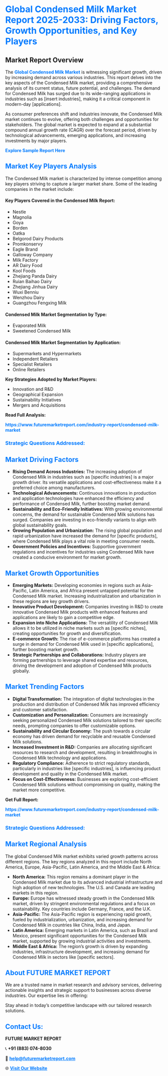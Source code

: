 <h1 style="color: #007BFF;">Global Condensed Milk Market Report 2025-2033: Driving Factors, Growth Opportunities, and Key Players</h1>

<section id="overview">
<h2>Market Report Overview</h2>
<p>The <a href="https://www.futuremarketreport.com/industry-report/condensed-milk-market" style="color: #007BFF; text-decoration: none;"><strong>Global Condensed Milk Market</strong></a> is witnessing significant growth, driven by increasing demand across various industries. This report delves into the key aspects of the Condensed Milk market, providing a comprehensive analysis of its current status, future potential, and challenges. The demand for Condensed Milk has surged due to its wide-ranging applications in industries such as [insert industries], making it a critical component in modern-day [applications].</p>
<p>As consumer preferences shift and industries innovate, the Condensed Milk market continues to evolve, offering both challenges and opportunities for stakeholders. The global market is expected to expand at a substantial compound annual growth rate (CAGR) over the forecast period, driven by technological advancements, emerging applications, and increasing investments by major players.</p>
</section>

<section id="overview">
<p><a href="https://www.futuremarketreport.com/request-sample/reportId=91030" style="color: #007BFF; text-decoration: none;"><strong>Explore Sample Report Here</strong></a></p>
</section>

<section id="key-players">
<h2 style="color: #007BFF;">Market Key Players Analysis</h2>
<p>The Condensed Milk market is characterized by intense competition among key players striving to capture a larger market share. Some of the leading companies in the market include:</p>
<h4>Key Players Covered in the Condensed Milk Report:</h4>
<ul><li>Nestle</li><li>Magnolia</li><li>Goya</li><li>Borden</li><li>Oatka</li><li>Belgorod Dairy Products</li><li>Promkonservy</li><li>Eagle Brand</li><li>Galloway Company</li><li>Milk Factory</li><li>AR Dairy Food</li><li>Kool Foods</li><li>Zhejiang Panda Dairy</li><li>Ruian Baihao Dairy</li><li>Zhejiang Jinhua Dairy</li><li>Wuxi Benniu</li><li>Wenzhou Dairy</li><li>Guangzhou Fengxing Milk</li></ul>
<h4>Condensed Milk Market Segmentation by Type:</h4>
<ul><li>Evaporated Milk</li><li>Sweetened Condensed Milk</li></ul>

<h4>Condensed Milk Market Segmentation by Application:</h4>
<ul><li>Supermarkets and Hypermarkets</li><li>Independent Retailers</li><li>Specialist Retailers</li><li>Online Retailers</li></ul>
<p><strong>Key Strategies Adopted by Market Players:</strong></p>
<ul>
<li>Innovation and R&D</li>
<li>Geographical Expansion</li>
<li>Sustainability Initiatives</li>
<li>Mergers and Acquisitions</li>
</ul>
</section>

<section>
<p><strong>Read Full Analysis: </strong></p><a href="https://www.futuremarketreport.com/industry-report/condensed-milk-market" style="color: #007BFF; text-decoration: none;"><strong>https://www.futuremarketreport.com/industry-report/condensed-milk-market</strong></a>
<h3 style="color: #007BFF;">Strategic Questions Addressed:</h3>
</section>

<section id="driving-factors">
<h2 style="color: #007BFF;">Market Driving Factors</h2>
<ul>
<li><strong>Rising Demand Across Industries:</strong> The increasing adoption of Condensed Milk in industries such as [specific industries] is a major growth driver. Its versatile applications and cost-effectiveness make it a preferred choice among manufacturers.</li>
<li><strong>Technological Advancements:</strong> Continuous innovations in production and application technologies have enhanced the efficiency and performance of Condensed Milk, further boosting market demand.</li>
<li><strong>Sustainability and Eco-Friendly Initiatives:</strong> With growing environmental concerns, the demand for sustainable Condensed Milk solutions has surged. Companies are investing in eco-friendly variants to align with global sustainability goals.</li>
<li><strong>Growing Population and Urbanization:</strong> The rising global population and rapid urbanization have increased the demand for [specific products], where Condensed Milk plays a vital role in meeting consumer needs.</li>
<li><strong>Government Policies and Incentives:</strong> Supportive government regulations and incentives for industries using Condensed Milk have created a conducive environment for market growth.</li>
</ul>
</section>

<section id="growth-opportunities">
<h2 style="color: #007BFF;">Market Growth Opportunities</h2>
<ul>
<li><strong>Emerging Markets:</strong> Developing economies in regions such as Asia-Pacific, Latin America, and Africa present untapped potential for the Condensed Milk market. Increasing industrialization and urbanization in these regions are key growth drivers.</li>
<li><strong>Innovative Product Development:</strong> Companies investing in R&D to create innovative Condensed Milk products with enhanced features and applications are likely to gain a competitive edge.</li>
<li><strong>Expansion into Niche Applications:</strong> The versatility of Condensed Milk allows it to be utilized in niche markets such as [specific niches], creating opportunities for growth and diversification.</li>
<li><strong>E-commerce Growth:</strong> The rise of e-commerce platforms has created a surge in demand for Condensed Milk used in [specific applications], further boosting market growth.</li>
<li><strong>Strategic Partnerships and Collaborations:</strong> Industry players are forming partnerships to leverage shared expertise and resources, driving the development and adoption of Condensed Milk products globally.</li>
</ul>
</section>

<section id="trending-factors">
<h2 style="color: #007BFF;">Market Trending Factors</h2>
<ul>
<li><strong>Digital Transformation:</strong> The integration of digital technologies in the production and distribution of Condensed Milk has improved efficiency and customer satisfaction.</li>
<li><strong>Customization and Personalization:</strong> Consumers are increasingly seeking personalized Condensed Milk solutions tailored to their specific needs, prompting companies to offer customizable options.</li>
<li><strong>Sustainability and Circular Economy:</strong> The push towards a circular economy has driven demand for recyclable and reusable Condensed Milk solutions.</li>
<li><strong>Increased Investment in R&D:</strong> Companies are allocating significant resources to research and development, resulting in breakthroughs in Condensed Milk technology and applications.</li>
<li><strong>Regulatory Compliance:</strong> Adherence to strict regulatory standards, particularly in industries like [specific industries], is influencing product development and quality in the Condensed Milk market.</li>
<li><strong>Focus on Cost-Effectiveness:</strong> Businesses are exploring cost-efficient Condensed Milk solutions without compromising on quality, making the market more competitive.</li>
</ul>
</section>

<section>
<p><strong>Get Full Report: </strong></p><a href="https://www.futuremarketreport.com/industry-report/condensed-milk-market" style="color: #007BFF; text-decoration: none;"><strong>https://www.futuremarketreport.com/industry-report/condensed-milk-market</strong></a>
<h3 style="color: #007BFF;">Strategic Questions Addressed:</h3>
</section>


<section id="regional-analysis">
<h2 style="color: #007BFF;">Market Regional Analysis</h2>
<p>The global Condensed Milk market exhibits varied growth patterns across different regions. The key regions analyzed in this report include North America, Europe, Asia-Pacific, Latin America, and the Middle East & Africa:</p>
<ul>
<li><strong>North America:</strong> This region remains a dominant player in the Condensed Milk market due to its advanced industrial infrastructure and high adoption of new technologies. The U.S. and Canada are leading markets in this region.</li>
<li><strong>Europe:</strong> Europe has witnessed steady growth in the Condensed Milk market, driven by stringent environmental regulations and a focus on sustainability. Key countries include Germany, France, and the U.K.</li>
<li><strong>Asia-Pacific:</strong> The Asia-Pacific region is experiencing rapid growth, fueled by industrialization, urbanization, and increasing demand for Condensed Milk in countries like China, India, and Japan.</li>
<li><strong>Latin America:</strong> Emerging markets in Latin America, such as Brazil and Mexico, present significant opportunities for the Condensed Milk market, supported by growing industrial activities and investments.</li>
<li><strong>Middle East & Africa:</strong> The region’s growth is driven by expanding industries, infrastructure development, and increasing demand for Condensed Milk in sectors like [specific sectors].</li>
</ul>
</section>

<footer>
<h2 style="color: #007BFF;">About FUTURE MARKET REPORT</h2>
<p>We are a trusted name in market research and advisory services, delivering actionable insights and strategic support to businesses across diverse industries. Our expertise lies in offering:</p>

<p>Stay ahead in today’s competitive landscape with our tailored research solutions.</p>

<h2 style="color: #007BFF;">Contact Us:</h2>
<p><strong>FUTURE MARKET REPORT</strong></p>
<p>📞 <strong>+91 (883) 074-8030</strong></p>
<p>📧 <strong><a href="mailto:help@futuremarketreport.com" style="color: #007BFF;">help@futuremarketreport.com</a></strong></p>
<p>🌐 <strong><a href="https://www.futuremarketreport.com/" style="color: #007BFF;">Visit Our Website</a></strong></p>
</footer>